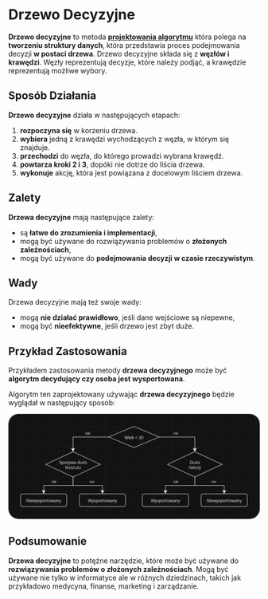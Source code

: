# Drzewo Decyzyjne

**Drzewo decyzyjne** to metoda [**projektowania algorytmu**](index.html) która polega na **tworzeniu struktury danych**, która przedstawia proces podejmowania decyzji **w postaci drzewa**. Drzewo decyzyjne składa się z **węzłów i krawędzi**. Węzły reprezentują decyzje, które należy podjąć, a krawędzie reprezentują możliwe wybory.

## Sposób Działania
**Drzewo decyzyjne** działa w następujących etapach:
1. **rozpoczyna się** w korzeniu drzewa.
2. **wybiera** jedną z krawędzi wychodzących z węzła, w którym się znajduje.
3. **przechodzi** do węzła, do którego prowadzi wybrana krawędź.
4. **powtarza kroki 2 i 3**, dopóki nie dotrze do liścia drzewa.
5. **wykonuje** akcję, która jest powiązana z docelowym liściem drzewa.

## Zalety
**Drzewa decyzyjne** mają następujące zalety:
- są **łatwe do zrozumienia i implementacji**,
- mogą być używane do rozwiązywania problemów o **złożonych zależnościach**,
- mogą być używane do **podejmowania decyzji w czasie rzeczywistym**.

## Wady
Drzewa decyzyjne mają też swoje wady:
- mogą **nie działać prawidłowo**, jeśli dane wejściowe są niepewne,
- mogą być **nieefektywne**, jeśli drzewo jest zbyt duże.

## Przykład Zastosowania
Przykładem zastosowania metody **drzewa decyzyjnego** może być **algorytm decydujący czy osoba jest wysportowana**.

Algorytm ten zaprojektowany używając **drzewa decyzyjnego** będzie wyglądał w następujący sposób:

<img style="border: 1px solid rgb(49, 49, 49); border-radius: 20px;" src="imgs/1.png">

## Podsumowanie
**Drzewa decyzyjne** to potężne narzędzie, które może być używane do **rozwiązywania problemów o złożonych zależnościach**. Mogą być używane nie tylko w informatyce ale w różnych dziedzinach, takich jak przykładowo medycyna, finanse, marketing i zarządzanie.
